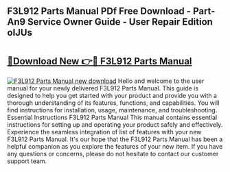 ## F3L912 Parts Manual PDf Free Download - Part-An9 Service Owner Guide - User Repair Edition oIJUs

# <h2><a href="http://bc78957.oget.top/?id=F3L912+Parts+Manual">🔗Download New 👉🔴 F3L912 Parts Manual</a></h2>

[![F3L912 Parts Manual new download](https://i.imgur.com/5g1atiW.png)](http://bc78957.oget.top/?id=F3L912+Parts+Manual)
Hello and welcome to the user manual for your newly delivered F3L912 Parts Manual. This guide is designed to help you get started with your product and provide you with a thorough understanding of its features, functions, and capabilities. You will find instructions for installation, usage, maintenance, and troubleshooting. Essential Instructions F3L912 Parts Manual This manual contains essential instructions for setting up and operating your product safely and effectively. Experience the seamless integration of list of features with your new F3L912 Parts Manual. It's our hope that the F3L912 Parts Manual has been a helpful companion as you explore the features of your new item. If you have any questions or concerns, please do not hesitate to contact our customer support team.
